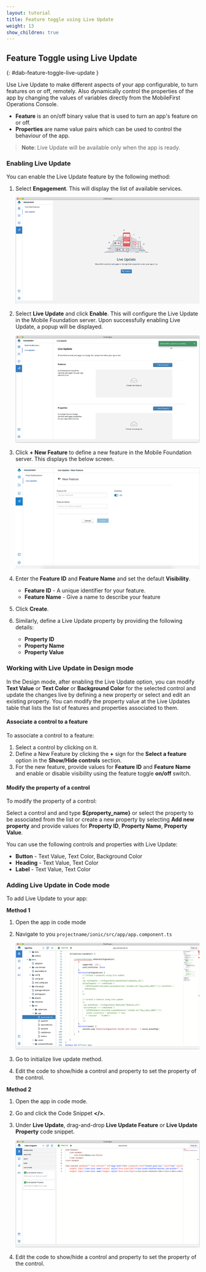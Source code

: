 ```yaml
---
layout: tutorial
title: Feature toggle using Live Update
weight: 13
show_children: true
---
```

<!-- NLS_CHARSET=UTF-8 -->
## Feature Toggle using Live Update
{: #dab-feature-toggle-live-update }

Use Live Update to make different aspects of your app configurable, to turn features on or off, remotely. Also dynamically control the properties of the app by changing the values of variables directly from the MobileFirst Operations Console.

* **Feature** is an on/off binary value that is used to turn an app's feature on or off.
* **Properties** are name value pairs which can be used to control the behaviour of the app.

>**Note**: Live Update will be available only when the app is ready.

### Enabling Live Update

You can enable the Live Update feature by the following method:

1. Select **Engagement**. This will display the list of available services.

    ![Engagement Live Update](dab-live-update.png)

2. Select **Live Update** and click **Enable**. This will configure the Live Update in the Mobile Foundation server. Upon successfully enabling Live Update, a popup will be displayed.

    ![Enable Live Update](dab-live-update-enable.png)

3. Click **+ New Feature** to define a new feature in the Mobile Foundation server. This displays the below screen.

    ![new property](dab-live-update-feature-new.png)

4. Enter the **Feature ID** and **Feature Name** and set the default **Visibility**.

    * **Feature ID** - A unique identifier for your feature.
    * **Feature Name** - Give a name to describe your feature

5. Click **Create**.

6. Similarly, define a Live Update property by providing the following details:

    * **Property ID**
    * **Property Name**
    * **Property Value**

### Working with Live Update in Design mode

In the Design mode, after enabling the Live Update option, you can modify **Text Value** or **Text Color** or **Background Color** for the selected control and update the changes live by defining a new property or select and edit an existing property. You can modify the property value at the Live Updates table that lists the list of features and properties associated to them.

#### Associate a control to a feature

To associate a control to a feature:

1. Select a control by clicking on it. 
2. Define a New Feature by clicking the **+** sign for the **Select a feature** option in the **Show/Hide controls** section. 
3. For the new feature, provide values for **Feature ID** and **Feature Name** and enable or disable visibility using the feature toggle **on/off** switch.

#### Modify the property of a control

To modify the property of a control:

Select a control and and type **${property_name}** or select the property to be associated from the list or create a new property by selecting **Add new property** and provide values for **Property ID**, **Property Name**, **Property Value**.
 
You can use the following controls and properties with Live Update:

* **Button** - Text Value, Text Color, Background Color
* **Heading** - Text Value, Text Color
* **Label** - Text Value, Text Color

### Adding Live Update in Code mode

To add Live Update to your app:

**Method 1**

1. Open the app in code mode
2. Navigate to you `projectname/ionic/src/app/app.component.ts`

    ![Adding Live Update in Code Mode - method 1](dab-live-update-new-feature-code.png)

3. Go to initialize live update method.
4. Edit the code to show/hide a control and property to set the property of the control.

**Method 2**

1. Open the app in code mode.
2. Go and click the Code Snippet **</>**.
3. Under **Live Update**, drag-and-drop **Live Update Feature** or **Live Update Property** code snippet.

    ![Adding Live Update in Code Mode - method 2](dab-live-update-new-feature-code-snippet.png)

4. Edit the code to show/hide a control and property to set the property of the control.
